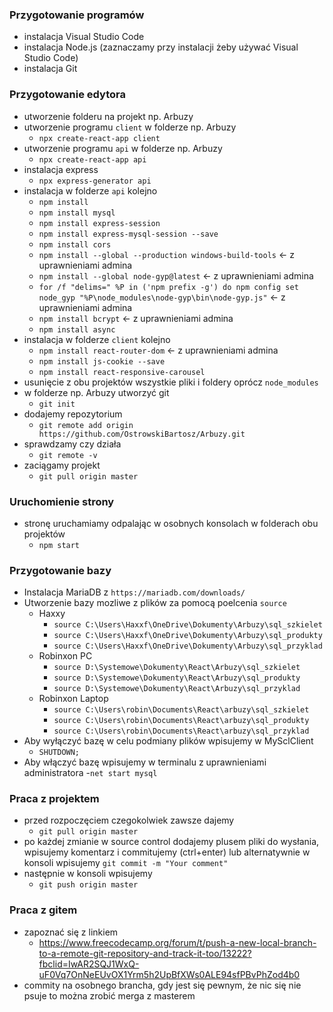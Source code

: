 ### Przygotowanie programów

- instalacja Visual Studio Code
- instalacja Node.js (zaznaczamy przy instalacji żeby używać Visual Studio Code)
- instalacja Git

### Przygotowanie edytora

- utworzenie folderu na projekt np. Arbuzy
- utworzenie programu `client` w folderze np. Arbuzy
  - `npx create-react-app client`
- utworzenie programu `api` w folderze np. Arbuzy
  - `npx create-react-app api`
- instalacja express
  - `npx express-generator api`
- instalacja w folderze `api` kolejno
  - `npm install`
  - `npm install mysql`
  - `npm install express-session`
  - `npm install express-mysql-session --save`
  - `npm install cors`
  - `npm install --global --production windows-build-tools` <- z uprawnieniami admina
  - `npm install --global node-gyp@latest` <- z uprawnieniami admina
  - `for /f "delims=" %P in ('npm prefix -g') do npm config set node_gyp "%P\node_modules\node-gyp\bin\node-gyp.js"` <- z uprawnieniami admina
  - `npm install bcrypt` <- z uprawnieniami admina
  - `npm install async`
- instalacja w folderze `client` kolejno
  - `npm install react-router-dom` <- z uprawnieniami admina
  - `npm install js-cookie --save`
  - `npm install react-responsive-carousel`
- usunięcie z obu projektów wszystkie pliki i foldery oprócz `node_modules`
- w folderze np. Arbuzy utworzyć git
  - `git init`
- dodajemy repozytorium
  - `git remote add origin https://github.com/OstrowskiBartosz/Arbuzy.git`
- sprawdzamy czy działa
  - `git remote -v`
- zaciągamy projekt
  - `git pull origin master`

### Uruchomienie strony

- stronę uruchamiamy odpalając w osobnych konsolach w folderach obu projektów
  - `npm start`

### Przygotowanie bazy

- Instalacja MariaDB z `https://mariadb.com/downloads/`
- Utworzenie bazy mozliwe z plików za pomocą poelcenia `source`
  - Haxxy
    - `source C:\Users\Haxxf\OneDrive\Dokumenty\Arbuzy\sql_szkielet`
    - `source C:\Users\Haxxf\OneDrive\Dokumenty\Arbuzy\sql_produkty`
    - `source C:\Users\Haxxf\OneDrive\Dokumenty\Arbuzy\sql_przyklad`
  - Robinxon PC
    - `source D:\Systemowe\Dokumenty\React\Arbuzy\sql_szkielet`
    - `source D:\Systemowe\Dokumenty\React\Arbuzy\sql_produkty`
    - `source D:\Systemowe\Dokumenty\React\Arbuzy\sql_przyklad`
  - Robinxon Laptop
    - `source C:\Users\robin\Documents\React\arbuzy\sql_szkielet`
    - `source C:\Users\robin\Documents\React\arbuzy\sql_produkty`
    - `source C:\Users\robin\Documents\React\arbuzy\sql_przyklad`
- Aby wyłączyć bazę w celu podmiany plików wpisujemy w MySclClient
  - `SHUTDOWN;`
- Aby włączyć bazę wpisujemy w terminalu z uprawnieniami administratora -`net start mysql`

### Praca z projektem

- przed rozpoczęciem czegokolwiek zawsze dajemy
  - `git pull origin master`
- po każdej zmianie w source control dodajemy plusem pliki do wysłania, wpisujemy komentarz i commitujemy (ctrl+enter) lub alternatywnie w konsoli wpisujemy `git commit -m "Your comment"`
- następnie w konsoli wpisujemy
  - `git push origin master`

### Praca z gitem

- zapoznać się z linkiem
  - https://www.freecodecamp.org/forum/t/push-a-new-local-branch-to-a-remote-git-repository-and-track-it-too/13222?fbclid=IwAR2SQJ1WxQ-uF0Vq7OnNeEUvOX1Yrm5h2UpBfXWs0ALE94sfPBvPhZod4b0
- commity na osobnego brancha, gdy jest się pewnym, że nic się nie psuje to można zrobić merga z masterem
